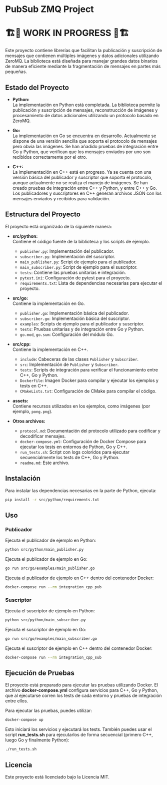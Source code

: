 # PubSub ZMQ Project

# 🏗️🚧 WORK IN PROGRESS 🚧🏗️

Este proyecto contiene librerías que facilitan la publicación y suscripción de mensajes que contienen múltiples imágenes y datos adicionales utilizando ZeroMQ. La biblioteca está diseñada para manejar grandes datos binarios de manera eficiente mediante la fragmentación de mensajes en partes más pequeñas.

## Estado del Proyecto

- **Python:**  
  La implementación en Python está completada. La biblioteca permite la publicación y suscripción de mensajes, reconstrucción de imágenes y procesamiento de datos adicionales utilizando un protocolo basado en ZeroMQ.

- **Go:**  
  La implementación en Go se encuentra en desarrollo. Actualmente se dispone de una versión sencilla que soporta el protocolo de mensajes pero obvia las imágenes. Se han añadido pruebas de integración entre Go y Python, que verifican que los mensajes enviados por uno son recibidos correctamente por el otro.

- **C++:**  
  La implementación en C++ está en progreso. Ya se cuenta con una versión básica del publicador y suscriptor que soporta el protocolo, aunque actualmente no se realiza el manejo de imágenes. Se han creado pruebas de integración entre C++ y Python, y entre C++ y Go. Los publicadores y suscriptores en C++ generan archivos JSON con los mensajes enviados y recibidos para validación.

## Estructura del Proyecto

El proyecto está organizado de la siguiente manera:

- **src/python:**  
  Contiene el código fuente de la biblioteca y los scripts de ejemplo.
  - `publisher.py`: Implementación del publicador.
  - `subscriber.py`: Implementación del suscriptor.
  - `main_publisher.py`: Script de ejemplo para el publicador.
  - `main_subscriber.py`: Script de ejemplo para el suscriptor.
  - `tests`: Contiene las pruebas unitarias e integración.
  - `pytest.ini`: Configuración de pytest para el proyecto.
  - `requirements.txt`: Lista de dependencias necesarias para ejecutar el proyecto.

- **src/go:**  
  Contiene la implementación en Go.
  - `publisher.go`: Implementación básica del publicador.
  - `subscriber.go`: Implementación básica del suscriptor.
  - `examples`: Scripts de ejemplo para el publicador y suscriptor.
  - `tests`: Pruebas unitarias y de integración entre Go y Python.
  - `go.mod`, `go.sum`: Configuración del módulo Go.

- **src/cpp:**  
  Contiene la implementación en C++.
  - `include`: Cabeceras de las clases `Publisher` y `Subscriber`.
  - `src`: Implementación de `Publisher` y `Subscriber`.
  - `tests`: Scripts de integración para verificar el funcionamiento entre C++, Go y Python.
  - `Dockerfile`: Imagen Docker para compilar y ejecutar los ejemplos y tests en C++.
  - `CMakeLists.txt`: Configuración de CMake para compilar el código.

- **assets:**  
  Contiene recursos utilizados en los ejemplos, como imágenes (por ejemplo, `pong.png`).

- **Otros archivos:**
  - `protocol.md`: Documentación del protocolo utilizado para codificar y decodificar mensajes.
  - `docker-compose.yml`: Configuración de Docker Compose para ejecutar los tests en entornos de Python, Go y C++.
  - `run_tests.sh`: Script con logs coloridos para ejecutar secuencialmente los tests de C++, Go y Python.
  - `readme.md`: Este archivo.

## Instalación

Para instalar las dependencias necesarias en la parte de Python, ejecuta:

```bash
pip install -r src/python/requirements.txt
```

## Uso

### Publicador

Ejecuta el publicador de ejemplo en Python:

```bash
python src/python/main_publisher.py
```

Ejecuta el publicador de ejemplo en Go:

```bash
go run src/go/examples/main_publisher.go
```

Ejecuta el publicador de ejemplo en C++ dentro del contenedor Docker:

```bash
docker-compose run --rm integration_cpp_pub
```

### Suscriptor

Ejecuta el suscriptor de ejemplo en Python:

```bash
python src/python/main_subscriber.py
```

Ejecuta el suscriptor de ejemplo en Go:

```bash
go run src/go/examples/main_subscriber.go
```

Ejecuta el suscriptor de ejemplo en C++ dentro del contenedor Docker:

```bash
docker-compose run --rm integration_cpp_sub
```

## Ejecución de Pruebas

El proyecto está preparado para ejecutar las pruebas utilizando Docker. El archivo **docker-compose.yml** configura servicios para C++, Go y Python, que al ejecutarse corren los tests de cada entorno y pruebas de integración entre ellos.

Para ejecutar las pruebas, puedes utilizar:

```bash
docker-compose up
```

Esto iniciará los servicios y ejecutará los tests. También puedes usar el script **run_tests.sh** para ejecutarlos de forma secuencial (primero C++, luego Go y finalmente Python):

```bash
./run_tests.sh
```

## Licencia

Este proyecto está licenciado bajo la Licencia MIT.

